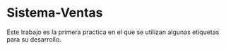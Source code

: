 # Sistema-Ventas
Este trabajo es la primera practica en el que se utilizan algunas etiquetas para su desarrollo.  

